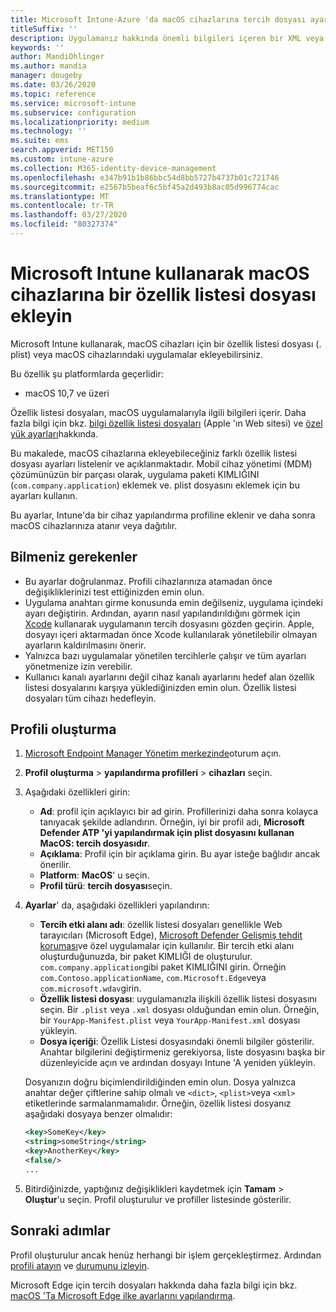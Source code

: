 ```yaml
---
title: Microsoft Intune-Azure 'da macOS cihazlarına tercih dosyası ayarları ekleme | Microsoft Docs
titleSuffix: ''
description: Uygulamanız hakkında önemli bilgileri içeren bir XML veya plist dosyası ekleyin. Özellik Listesi dosyasındaki anahtar bilgilerini değiştirmek ve macOS cihazlarınıza atamak için bir tercih dosyası cihaz yapılandırma profili kullanın.
keywords: ''
author: MandiOhlinger
ms.author: mandia
manager: dougeby
ms.date: 03/26/2020
ms.topic: reference
ms.service: microsoft-intune
ms.subservice: configuration
ms.localizationpriority: medium
ms.technology: ''
ms.suite: ems
search.appverid: MET150
ms.custom: intune-azure
ms.collection: M365-identity-device-management
ms.openlocfilehash: e347b91b1b86bbc54d8bb5727b4737b01c721746
ms.sourcegitcommit: e2567b5beaf6c5bf45a2d493b8ac05d996774cac
ms.translationtype: MT
ms.contentlocale: tr-TR
ms.lasthandoff: 03/27/2020
ms.locfileid: "80327374"
---
```

# <a name="add-a-property-list-file-to-macos-devices-using-microsoft-intune"></a>Microsoft Intune kullanarak macOS cihazlarına bir özellik listesi dosyası ekleyin

Microsoft Intune kullanarak, macOS cihazları için bir özellik listesi dosyası (. plist) veya macOS cihazlarındaki uygulamalar ekleyebilirsiniz.

Bu özellik şu platformlarda geçerlidir:

- macOS 10,7 ve üzeri

Özellik listesi dosyaları, macOS uygulamalarıyla ilgili bilgileri içerir. Daha fazla bilgi için bkz. [bilgi özellik listesi dosyaları](https://developer.apple.com/library/archive/documentation/General/Reference/InfoPlistKeyReference/Articles/AboutInformationPropertyListFiles.html) (Apple 'ın Web sitesi) ve [özel yük ayarları](https://support.apple.com/guide/mdm/custom-mdm9abbdbe7/1/web/1)hakkında.

Bu makalede, macOS cihazlarına ekleyebileceğiniz farklı özellik listesi dosyası ayarları listelenir ve açıklanmaktadır. Mobil cihaz yönetimi (MDM) çözümünüzün bir parçası olarak, uygulama paketi KIMLIĞINI (`com.company.application`) eklemek ve. plist dosyasını eklemek için bu ayarları kullanın.

Bu ayarlar, Intune'da bir cihaz yapılandırma profiline eklenir ve daha sonra macOS cihazlarınıza atanır veya dağıtılır.

## <a name="what-you-need-to-know"></a>Bilmeniz gerekenler

- Bu ayarlar doğrulanmaz. Profili cihazlarınıza atamadan önce değişikliklerinizi test ettiğinizden emin olun.
- Uygulama anahtarı girme konusunda emin değilseniz, uygulama içindeki ayarı değiştirin. Ardından, ayarın nasıl yapılandırıldığını görmek için [Xcode](https://developer.apple.com/xcode/) kullanarak uygulamanın tercih dosyasını gözden geçirin. Apple, dosyayı içeri aktarmadan önce Xcode kullanılarak yönetilebilir olmayan ayarların kaldırılmasını önerir.
- Yalnızca bazı uygulamalar yönetilen tercihlerle çalışır ve tüm ayarları yönetmenize izin verebilir.
- Kullanıcı kanalı ayarlarını değil cihaz kanalı ayarlarını hedef alan özellik listesi dosyalarını karşıya yüklediğinizden emin olun. Özellik listesi dosyaları tüm cihazı hedefleyin.

## <a name="create-the-profile"></a>Profili oluşturma

1. [Microsoft Endpoint Manager Yönetim merkezinde](https://go.microsoft.com/fwlink/?linkid=2109431)oturum açın.

2. **Profil oluşturma** > **yapılandırma profilleri** > **cihazları** seçin.
3. Aşağıdaki özellikleri girin:

   - **Ad**: profil için açıklayıcı bir ad girin. Profillerinizi daha sonra kolayca tanıyacak şekilde adlandırın. Örneğin, iyi bir profil adı, **Microsoft Defender ATP 'yi yapılandırmak için plist dosyasını kullanan MacOS: tercih dosyasıdır**.
   - **Açıklama**: Profil için bir açıklama girin. Bu ayar isteğe bağlıdır ancak önerilir.
   - **Platform**: **MacOS**' u seçin.
   - **Profil türü**: **tercih dosyası**seçin.

4. **Ayarlar**' da, aşağıdaki özellikleri yapılandırın:

    - **Tercih etki alanı adı**: özellik listesi dosyaları genellikle Web tarayıcıları (Microsoft Edge), [Microsoft Defender Gelişmiş tehdit koruması](https://docs.microsoft.com/windows/security/threat-protection/microsoft-defender-atp/microsoft-defender-atp-mac)ve özel uygulamalar için kullanılır. Bir tercih etki alanı oluşturduğunuzda, bir paket KIMLIĞI de oluşturulur. `com.company.application`gibi paket KIMLIĞINI girin. Örneğin `com.Contoso.applicationName`, `com.Microsoft.Edge`veya `com.microsoft.wdav`girin.
    - **Özellik listesi dosyası**: uygulamanızla ilişkili özellik listesi dosyasını seçin. Bir `.plist` veya `.xml` dosyası olduğundan emin olun. Örneğin, bir `YourApp-Manifest.plist` veya `YourApp-Manifest.xml` dosyası yükleyin.
    - **Dosya içeriği**: Özellik Listesi dosyasındaki önemli bilgiler gösterilir. Anahtar bilgilerini değiştirmeniz gerekiyorsa, liste dosyasını başka bir düzenleyicide açın ve ardından dosyayı Intune 'A yeniden yükleyin.

    Dosyanızın doğru biçimlendirildiğinden emin olun. Dosya yalnızca anahtar değer çiftlerine sahip olmalı ve `<dict>`, `<plist>`veya `<xml>` etiketlerinde sarmalanmamalıdır. Örneğin, özellik listesi dosyanız aşağıdaki dosyaya benzer olmalıdır:

    ```xml
    <key>SomeKey</key>
    <string>someString</string>
    <key>AnotherKey</key>
    <false/>
    ...
    ```

5. Bitirdiğinizde, yaptığınız değişiklikleri kaydetmek için **Tamam** > **Oluştur**'u seçin. Profil oluşturulur ve profiller listesinde gösterilir.

## <a name="next-steps"></a>Sonraki adımlar

Profil oluşturulur ancak henüz herhangi bir işlem gerçekleştirmez. Ardından [profili atayın](device-profile-assign.md) ve [durumunu izleyin](device-profile-monitor.md).

Microsoft Edge için tercih dosyaları hakkında daha fazla bilgi için bkz. [macOS 'Ta Microsoft Edge ilke ayarlarını yapılandırma](https://docs.microsoft.com/deployedge/configure-microsoft-edge-on-mac).
